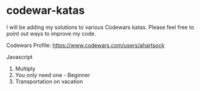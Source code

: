 # codewar-katas
I will be adding my solutions to various Codewars katas. Please feel free to point out ways to improve my code.

Codewars Profile: https://www.codewars.com/users/ahartsock

Javascript
1. Multiply
2. You only need one - Beginner
3. Transportation on vacation
